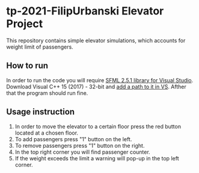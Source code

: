 # tp-2021-FilipUrbanski Elevator Project 
This repository contains simple elevator simulations, which accounts for weight limit of passengers.

## How to run
In order to run the code you will require [SFML 2.5.1 library for Visual Studio](https://www.sfml-dev.org/download/sfml/2.5.1/).
Download Visual C++ 15 (2017) - 32-bit and [add a path to it in VS](https://www.youtube.com/watch?v=YfMQyOw1zik).
Afther that the program should run fine.

## Usage instruction 

1. In order to move the elevator to a certain floor press the red button located at a chosen floor.
2. To add passengers press "1" button on the left.
3. To remove passengers press "1" button on the right.
4. In the top right corner you will find passenger counter.
5. If the weight exceeds the limit a warning will pop-up in the top left corner. 


